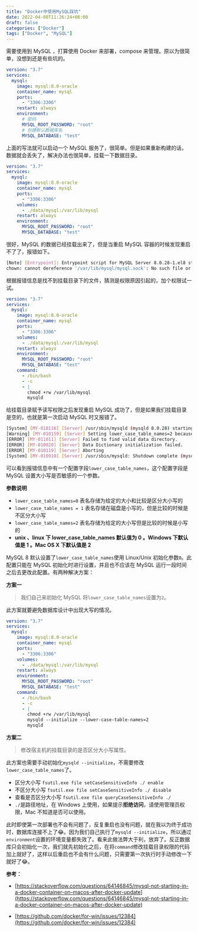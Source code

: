 ```yaml
---
title: "Docker中使用MySQL踩坑"
date: 2022-04-08T11:26:24+08:00
draft: false
categories: ["Docker"]
tags: ["Docker", "MySQL"]
---
```


需要使用到 MySQL ，打算使用 Docker 来部署，compose 来管理。原以为很简单，没想到还是有些坑的。

```yaml
version: "3.7"
services:
  mysql:
    image: mysql:8.0-oracle
    container_name: mysql
    ports:
      - "3306:3306"
    restart: always
    environment:
      # 密码
      MYSQL_ROOT_PASSWORD: "root"
      # 创建默认数据库名
      MYSQL_DATABASE: "test"
```

上面的写法就可以启动一个 MySQL 服务了，很简单。但是如果重新构建的话，数据就会丢失了，解决办法也很简单，挂载一下数据目录。

```yaml
version: "3.7"
services:
  mysql:
    image: mysql:8.0-oracle
    container_name: mysql
    ports:
      - "3306:3306"
    volumes:
      - ./data/mysql:/var/lib/mysql
    restart: always
    environment:
      MYSQL_ROOT_PASSWORD: "root"
      MYSQL_DATABASE: "test"
```

很好，MySQL 的数据已经挂载出来了，但是当重启 MySQL 容器的时候发现重启不了了，报错如下。

```bash
[Note] [Entrypoint]: Entrypoint script for MySQL Server 8.0.28-1.el8 started.
chown: cannot dereference '/var/lib/mysql/mysql.sock': No such file or directory
```

根据报错信息是找不到挂载目录下的文件，猜测是权限原因引起的，加个权限试一试。

```yaml
version: "3.7"
services:
  mysql:
    image: mysql:8.0-oracle
    container_name: mysql
    ports:
      - "3306:3306"
    volumes:
      - ./data/mysql:/var/lib/mysql
    restart: always
    environment:
      MYSQL_ROOT_PASSWORD: "root"
      MYSQL_DATABASE: "test"
    command:
      - /bin/bash
      - -c
      - |
        chmod +rw /var/lib/mysql
        mysqld
```

给挂载目录赋予读写权限之后发现重启 MySQL 成功了，但是如果我们挂载目录是空的，也就是第一次启动 MySQL 时又报错了。

```bash
[System] [MY-010116] [Server] /usr/sbin/mysqld (mysqld 8.0.28) starting as process 1
[Warning] [MY-010159] [Server] Setting lower_case_table_names=2 because file system for /var/lib/mysql/ is case insensitive
[ERROR] [MY-011011] [Server] Failed to find valid data directory.
[ERROR] [MY-010020] [Server] Data Dictionary initialization failed.
[ERROR] [MY-010119] [Server] Aborting
[System] [MY-010910] [Server] /usr/sbin/mysqld: Shutdown complete (mysqld 8.0.28)  MySQL Community Server - GPL.
```

可以看到报错信息中有一个配置字段`lower_case_table_names`，这个配置字段是 MySQL 设置大小写是否敏感的一个参数。

**参数说明**

- `lower_case_table_names=0` 表名存储为给定的大小和比较是区分大小写的
- `lower_case_table_names = 1` 表名存储在磁盘是小写的，但是比较的时候是不区分大小写
- `lower_case_table_names=2` 表名存储为给定的大小写但是比较的时候是小写的
- **unix 、linux 下 lower_case_table_names 默认值为 0 。Windows 下默认值是 1 。Mac OS X 下默认值是 2**

MySQL 8 默认设置了`lower_case_table_names`使用 Linux/Unix 初始化参数`0`。此配置只能在 MySQL 初始化时进行设置，并且也不应该在 MySQL 运行一段时间之后去更改此配置。有两种解决方案：

**方案一**

> 我们自己来初始化 MySQL 将`lower_case_table_names`设置为`2`。

此方案就要避免数据库设计中出现大写的情况。

```yaml
version: "3.7"
services:
  mysql:
    image: mysql:8.0-oracle
    container_name: mysql
    ports:
      - "3306:3306"
    volumes:
      - ./data/mysql:/var/lib/mysql
    restart: always
    environment:
      MYSQL_ROOT_PASSWORD: "root"
      MYSQL_DATABASE: "test"
    command:
      - /bin/bash
      - -c
      - |
        chmod +rw /var/lib/mysql
        mysqld --initialize --lower-case-table-names=2
        mysqld
```

**方案二**

> 修改宿主机的挂载目录的是否区分大小写属性。

此方案也需要手动初始化`mysqld --initialize`，不需要修改`lower_case_table_names`了。

- 区分大小写 `fsutil.exe file setCaseSensitiveInfo ./ enable`
- 不区分大小写 `fsutil.exe file setCaseSensitiveInfo ./ disable`
- 查看是否区分大小写 `fsutil.exe file queryCaseSensitiveInfo ./`
- `./`是路径地址，在 Windows 上使用，如果提示**拒绝访问**，请使用管理员权限，Mac 不知道是否可以使用。

此时即使第一次部署也不会有问题了，反复重启也没有问题，就在我以为终于成功时，数据库连接不上了:joy:。因为我们自己执行了`mysqld --initialize`，所以通过`environment`设置的环境变量都失效了。看来此做法弊大于利，放弃了。反正数据库只会初始化一次，我们就先初始化之后，在将`command`修改挂载目录权限的代码加上就好了，这样以后重启也不会有什么问题，只需要第一次执行时手动修改一下就好了:joy:。

**参考：**

- [https://stackoverflow.com/questions/64146845/mysql-not-starting-in-a-docker-container-on-macos-after-docker-update](https://stackoverflow.com/questions/64146845/mysql-not-starting-in-a-docker-container-on-macos-after-docker-update)

- [https://github.com/docker/for-win/issues/12384](https://github.com/docker/for-win/issues/12384)
